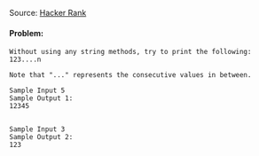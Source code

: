 Source: [Hacker Rank](https://www.hackerrank.com/challenges/python-print/problem)

#### Problem:

    Without using any string methods, try to print the following:
    123....n

    Note that "..." represents the consecutive values in between.

    Sample Input 5
    Sample Output 1: 
    12345


    Sample Input 3
    Sample Output 2:
    123   
